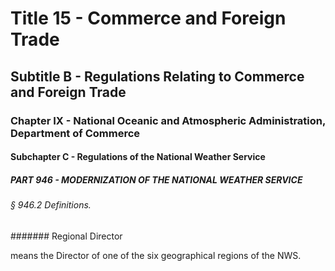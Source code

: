 
# Title 15 - Commerce and Foreign Trade
## Subtitle B - Regulations Relating to Commerce and Foreign Trade
### Chapter IX - National Oceanic and Atmospheric Administration, Department of Commerce
#### Subchapter C - Regulations of the National Weather Service
##### PART 946 - MODERNIZATION OF THE NATIONAL WEATHER SERVICE
###### § 946.2 Definitions.
####### Regional Director

means the Director of one of the six geographical regions of the NWS.
